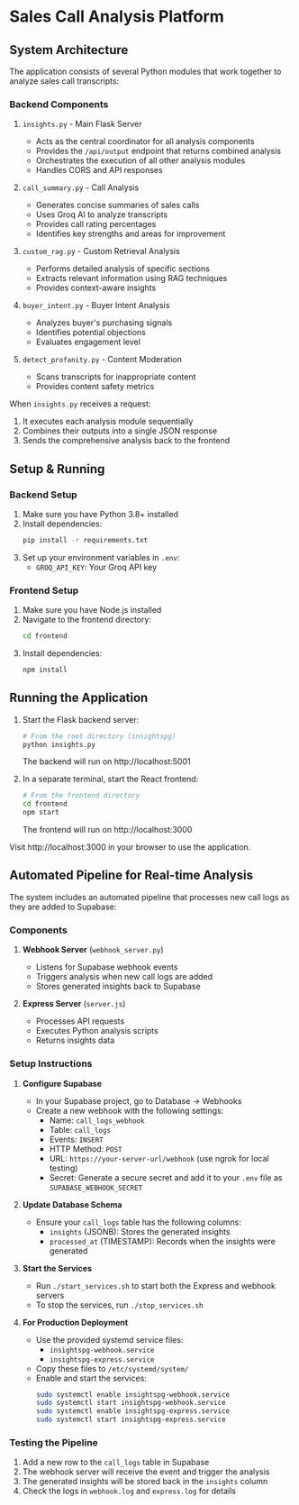 # Sales Call Analysis Platform

## System Architecture

The application consists of several Python modules that work together to analyze sales call transcripts:

### Backend Components

1. `insights.py` - Main Flask Server
   - Acts as the central coordinator for all analysis components
   - Provides the `/api/output` endpoint that returns combined analysis
   - Orchestrates the execution of all other analysis modules
   - Handles CORS and API responses

2. `call_summary.py` - Call Analysis
   - Generates concise summaries of sales calls
   - Uses Groq AI to analyze transcripts
   - Provides call rating percentages
   - Identifies key strengths and areas for improvement

3. `custom_rag.py` - Custom Retrieval Analysis
   - Performs detailed analysis of specific sections
   - Extracts relevant information using RAG techniques
   - Provides context-aware insights

4. `buyer_intent.py` - Buyer Intent Analysis
   - Analyzes buyer's purchasing signals
   - Identifies potential objections
   - Evaluates engagement level

5. `detect_profanity.py` - Content Moderation
   - Scans transcripts for inappropriate content
   - Provides content safety metrics

When `insights.py` receives a request:
1. It executes each analysis module sequentially
2. Combines their outputs into a single JSON response
3. Sends the comprehensive analysis back to the frontend

## Setup & Running

### Backend Setup
1. Make sure you have Python 3.8+ installed
2. Install dependencies:
   ```bash
   pip install -r requirements.txt
   ```
3. Set up your environment variables in `.env`:
   - `GROQ_API_KEY`: Your Groq API key

### Frontend Setup
1. Make sure you have Node.js installed
2. Navigate to the frontend directory:
   ```bash
   cd frontend
   ```
3. Install dependencies:
   ```bash
   npm install
   ```

## Running the Application

1. Start the Flask backend server:
   ```bash
   # From the root directory (insightspg)
   python insights.py
   ```
   The backend will run on http://localhost:5001

2. In a separate terminal, start the React frontend:
   ```bash
   # From the frontend directory
   cd frontend
   npm start
   ```
   The frontend will run on http://localhost:3000

Visit http://localhost:3000 in your browser to use the application.

## Automated Pipeline for Real-time Analysis

The system includes an automated pipeline that processes new call logs as they are added to Supabase:

### Components

1. **Webhook Server** (`webhook_server.py`)
   - Listens for Supabase webhook events
   - Triggers analysis when new call logs are added
   - Stores generated insights back to Supabase

2. **Express Server** (`server.js`)
   - Processes API requests
   - Executes Python analysis scripts
   - Returns insights data

### Setup Instructions

1. **Configure Supabase**
   - In your Supabase project, go to Database → Webhooks
   - Create a new webhook with the following settings:
     - Name: `call_logs_webhook`
     - Table: `call_logs`
     - Events: `INSERT`
     - HTTP Method: `POST`
     - URL: `https://your-server-url/webhook` (use ngrok for local testing)
     - Secret: Generate a secure secret and add it to your `.env` file as `SUPABASE_WEBHOOK_SECRET`

2. **Update Database Schema**
   - Ensure your `call_logs` table has the following columns:
     - `insights` (JSONB): Stores the generated insights
     - `processed_at` (TIMESTAMP): Records when the insights were generated

3. **Start the Services**
   - Run `./start_services.sh` to start both the Express and webhook servers
   - To stop the services, run `./stop_services.sh`

4. **For Production Deployment**
   - Use the provided systemd service files:
     - `insightspg-webhook.service`
     - `insightspg-express.service`
   - Copy these files to `/etc/systemd/system/`
   - Enable and start the services:
     ```bash
     sudo systemctl enable insightspg-webhook.service
     sudo systemctl start insightspg-webhook.service
     sudo systemctl enable insightspg-express.service
     sudo systemctl start insightspg-express.service
     ```

### Testing the Pipeline

1. Add a new row to the `call_logs` table in Supabase
2. The webhook server will receive the event and trigger the analysis
3. The generated insights will be stored back in the `insights` column
4. Check the logs in `webhook.log` and `express.log` for details
